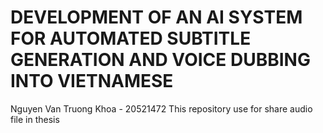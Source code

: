 # DEVELOPMENT OF AN AI SYSTEM FOR AUTOMATED SUBTITLE GENERATION AND VOICE DUBBING INTO VIETNAMESE
Nguyen Van Truong Khoa - 20521472
This repository use for share audio file in thesis
